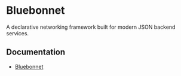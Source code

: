 # Bluebonnet

A declarative networking framework built for modern JSON backend services. 


## Documentation

- [Bluebonnet](https://hidden-spectrum.github.io/bluebonnet/documentation/bluebonnet/)
